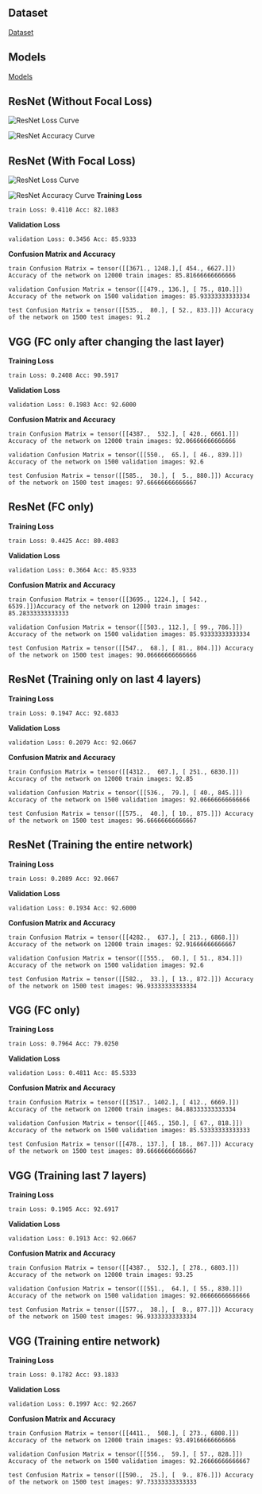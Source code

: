 ## Dataset

[Dataset](https://drive.google.com/file/u/2/d/1eytbwaLQBv12psV8I-aMkIli9N3bf8nO/view?usp=drive_open)

## Models

[Models](https://drive.google.com/drive/folders/1RbbdF2iwOXSTbBXV3jbTbuBsrPwyLFTT?usp=sharing)

## ResNet (Without Focal Loss)

![ResNet Loss Curve](https://github.com/abubakarsohail/MSCS18013_COVID19_DLSpring2020/blob/master/images/res18_loss.png?raw=true)

![ResNet Accuracy Curve](https://github.com/abubakarsohail/MSCS18013_COVID19_DLSpring2020/blob/master/images/res18_acc.png?raw=true)

## ResNet (With Focal Loss)

![ResNet Loss Curve](https://github.com/abubakarsohail/MSCS18013_COVID19_DLSpring2020/blob/master/images/res18_focal_loss.png?raw=true)

![ResNet Accuracy Curve](https://github.com/abubakarsohail/MSCS18013_COVID19_DLSpring2020/blob/master/images/res18_focal_loss_acc.png?raw=true)
**Training Loss**

`train Loss: 0.4110 Acc: 82.1083`

**Validation Loss**

`validation Loss: 0.3456 Acc: 85.9333`

**Confusion Matrix and Accuracy**

`train Confusion Matrix = tensor([[3671., 1248.],[ 454., 6627.]]) Accuracy of the network on 12000 train images: 85.81666666666666`

`validation Confusion Matrix = tensor([[479., 136.], [ 75., 810.]]) Accuracy of the network on 1500 validation images: 85.93333333333334`

`test Confusion Matrix = tensor([[535.,  80.], [ 52., 833.]]) Accuracy of the network on 1500 test images: 91.2`

## VGG (FC only after changing the last layer)

**Training Loss**

`train Loss: 0.2408 Acc: 90.5917`

**Validation Loss**

`validation Loss: 0.1983 Acc: 92.6000`

**Confusion Matrix and Accuracy**

`train Confusion Matrix = tensor([[4387.,  532.], [ 420., 6661.]]) Accuracy of the network on 12000 train images: 92.06666666666666`

`validation Confusion Matrix = tensor([[550.,  65.], [ 46., 839.]]) Accuracy of the network on 1500 validation images: 92.6`

`test Confusion Matrix = tensor([[585.,  30.], [  5., 880.]]) Accuracy of the network on 1500 test images: 97.66666666666667`

## ResNet (FC only)

**Training Loss**

`train Loss: 0.4425 Acc: 80.4083`

**Validation Loss**

`validation Loss: 0.3664 Acc: 85.9333`

**Confusion Matrix and Accuracy**

`train Confusion Matrix = tensor([[3695., 1224.], [ 542., 6539.]])Accuracy of the network on 12000 train images: 85.28333333333333`

`validation Confusion Matrix = tensor([[503., 112.], [ 99., 786.]]) Accuracy of the network on 1500 validation images: 85.93333333333334`

`test Confusion Matrix = tensor([[547.,  68.], [ 81., 804.]]) Accuracy of the network on 1500 test images: 90.06666666666666`

## ResNet (Training only on last 4 layers)

**Training Loss**

`train Loss: 0.1947 Acc: 92.6833`

**Validation Loss**

`validation Loss: 0.2079 Acc: 92.0667`

**Confusion Matrix and Accuracy**

`train Confusion Matrix = tensor([[4312.,  607.], [ 251., 6830.]]) Accuracy of the network on 12000 train images: 92.85`

`validation Confusion Matrix = tensor([[536.,  79.], [ 40., 845.]])  Accuracy of the network on 1500 validation images: 92.06666666666666`

`test Confusion Matrix = tensor([[575.,  40.], [ 10., 875.]]) Accuracy of the network on 1500 test images: 96.66666666666667`

## ResNet (Training the entire network)

**Training Loss**

`train Loss: 0.2089 Acc: 92.0667`

**Validation Loss**

`validation Loss: 0.1934 Acc: 92.6000`

**Confusion Matrix and Accuracy**

`train Confusion Matrix = tensor([[4282.,  637.], [ 213., 6868.]]) Accuracy of the network on 12000 train images: 92.91666666666667`

`validation Confusion Matrix = tensor([[555.,  60.], [ 51., 834.]]) Accuracy of the network on 1500 validation images: 92.6`

`test Confusion Matrix = tensor([[582.,  33.], [ 13., 872.]]) Accuracy of the network on 1500 test images: 96.93333333333334`

## VGG (FC only)

**Training Loss**

`train Loss: 0.7964 Acc: 79.0250`

**Validation Loss**

`validation Loss: 0.4811 Acc: 85.5333`

**Confusion Matrix and Accuracy**

`train Confusion Matrix = tensor([[3517., 1402.], [ 412., 6669.]]) Accuracy of the network on 12000 train images: 84.88333333333334`

`validation Confusion Matrix = tensor([[465., 150.], [ 67., 818.]]) Accuracy of the network on 1500 validation images: 85.53333333333333`

`test Confusion Matrix = tensor([[478., 137.], [ 18., 867.]]) Accuracy of the network on 1500 test images: 89.66666666666667`

## VGG (Training last 7 layers)

**Training Loss**

`train Loss: 0.1905 Acc: 92.6917`

**Validation Loss**

`validation Loss: 0.1913 Acc: 92.0667`

**Confusion Matrix and Accuracy**

`train Confusion Matrix = tensor([[4387.,  532.], [ 278., 6803.]]) Accuracy of the network on 12000 train images: 93.25`

`validation Confusion Matrix = tensor([[551.,  64.], [ 55., 830.]]) Accuracy of the network on 1500 validation images: 92.06666666666666`

`test Confusion Matrix = tensor([[577.,  38.], [  8., 877.]]) Accuracy of the network on 1500 test images: 96.93333333333334`

## VGG (Training entire network)

**Training Loss**

`train Loss: 0.1782 Acc: 93.1833`

**Validation Loss**

`validation Loss: 0.1997 Acc: 92.2667`

**Confusion Matrix and Accuracy**

`train Confusion Matrix = tensor([[4411.,  508.], [ 273., 6808.]]) Accuracy of the network on 12000 train images: 93.49166666666666`

`validation Confusion Matrix = tensor([[556.,  59.], [ 57., 828.]]) Accuracy of the network on 1500 validation images: 92.26666666666667`

`test Confusion Matrix = tensor([[590.,  25.], [  9., 876.]]) Accuracy of the network on 1500 test images: 97.73333333333333`
